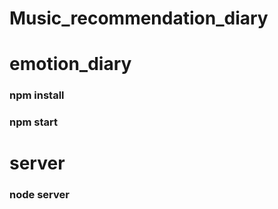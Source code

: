 # Music_recommendation_diary

# emotion_diary
### npm install
### npm start

# server
### node server
